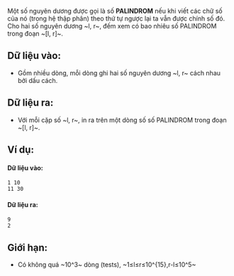 Một số nguyên dương được gọi là số **PALINDROM** nếu khi viết các chữ số của nó (trong hệ thập phân) theo thứ tự ngược lại ta vẫn được chính số đó.
Cho hai số nguyên dương ~l, r~, đếm xem có bao nhiêu số PALINDROM trong đoạn ~[l, r]~.

## Dữ liệu vào:
- Gồm nhiều dòng, mỗi dòng ghi hai số nguyên dương ~l, r~ cách nhau bởi dấu cách.

## Dữ liệu ra:
- Với mỗi cặp số ~l, r~, in ra trên một dòng số số PALINDROM trong đoạn ~[l, r]~.

## Ví dụ:
#### Dữ liệu vào:
```
1 10
11 30
```

#### Dữ liệu ra:
```
9
2
```

## Giới hạn:
- Có không quá ~10^3~ dòng (tests), ~1≤l≤r≤10^{15},r-l≤10^5~